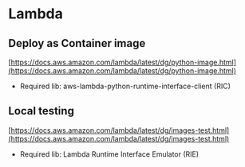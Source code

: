 # Lambda

## Deploy as Container image

[https://docs.aws.amazon.com/lambda/latest/dg/python-image.html](https://docs.aws.amazon.com/lambda/latest/dg/python-image.html)

- Required lib: aws-lambda-python-runtime-interface-client (RIC)

## Local testing

[https://docs.aws.amazon.com/lambda/latest/dg/images-test.html](https://docs.aws.amazon.com/lambda/latest/dg/images-test.html)

- Required lib: Lambda Runtime Interface Emulator (RIE)